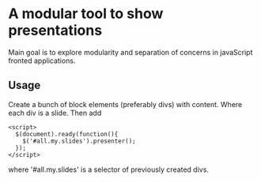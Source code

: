 A modular tool to show presentations
====================================

Main goal is to explore modularity and separation of concerns in javaScript fronted applications.

Usage
-----

Create a bunch of block elements (preferably divs) with content. Where each div is a slide. Then add
    
    <script>
      $(document).ready(function(){
        $('#all.my.slides').presenter();
      });
    </script>

where '#all.my.slides' is a selector of previously created divs.
